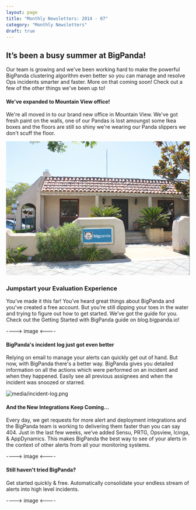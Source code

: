 ```yaml
---
layout: page
title: "Monthly Newsletters: 2014 - 07"
category: "Monthly Newsletters"
draft: true
---
```


## It’s been a busy summer at BigPanda!
 
Our team is growing and we've been working hard to make the powerful BigPanda clustering algorithm even better so you can manage and resolve Ops incidents smarter and faster. More on that coming soon! Check out a few of the other things we've been up to!

#### We've expanded to Mountain View office!

We're all moved in to our brand new office in Mountain View. We've got fresh paint on the walls, one of our Pandas is lost amoungst some Ikea boxes and the floors are still so shiny we're wearing our Panda slippers we don't scuff the floor.

![media/bigpanda-mountainviewx840w.png](/media/bigpanda-mountainviewx840w.png)


### Jumpstart your Evaluation Experience

You’ve made it this far! You’ve heard great things about BigPanda and you've created a free account. But you’re still dipping your toes in the water and trying to figure out how to get started. We’ve got the guide for you. Check out the Getting Started with BigPanda guide on blog.bigpanda.io!

----> image <----

#### BigPanda's incident log just got even better

Relying on email to manage your alerts can quickly get out of hand. But now, with BigPanda there's a better way. BigPanda gives you detailed information on all the actions which were performed on an incident and when they happened. Easily see all previous assignees and when the incident was snoozed or starred.

![media/incident-log.png](https://doc-admin.bigpanda.io/docs/media/incident-log.png)
 

#### And the New Integrations Keep Coming…

Every day, we get requests for more alert and deployment integrations and the BigPanda team is working to delivering them faster than you can say 404. Just in the last few weeks, we’ve added Sensu, PRTG, Opsview, Icinga, & AppDynamics.  This makes BigPanda the best way to see of your alerts in the context of other alerts from all your monitoring systems.

 
----> image <----

#### Still haven't tried BigPanda?

Get started quickly & free.
Automatically consolidate your endless stream of alerts into high level incidents. 

----> image <----
